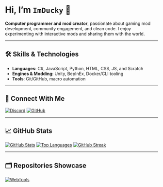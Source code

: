 # Hi, I’m `ImDucky` 👋

**Computer programmer and mod creator**, passionate about gaming mod development, community engagement, and clean code. I enjoy experimenting with interactive mods and sharing them with the world.

---

## 🛠️ Skills & Technologies

- **Languages**: C#, JavaScript, Python, HTML, CSS, JS, and Scratch
- **Engines & Modding**: Unity, BepInEx, Docker/CLI tooling  
- **Tools**: Git/GitHub, macro automation  

---

## 🔗 Connect With Me
[![Discord](https://img.shields.io/badge/Discord-im.ducky%230000-5865F2?logo=discord&logoColor=white)](https://discord.com/users/1318986103025565779)
[![GitHub](https://img.shields.io/badge/GitHub-im--ducky-181717?logo=github&logoColor=white)](https://github.com/im-ducky)

---

## 📈 GitHub Stats

[![GitHub Stats](https://github-readme-stats.vercel.app/api?username=im-ducky&show_icons=true&theme=great-gatsby&hide=contribs&show=prs_merged)](https://github.com/im-ducky)
[![Top Languages](https://github-readme-stats.vercel.app/api/top-langs/?username=im-ducky&layout=compact&theme=great-gatsby)](https://github.com/im-ducky)
[![GitHub Streak](https://streak-stats.demolab.com?user=im-ducky&theme=great-gatsby&hide_border=true)](https://github.com/im-ducky)

---

## 🗂️ Repositories Showcase

[![WebTools](https://github-readme-stats.vercel.app/api/pin/?username=im-ducky&repo=WebTools&theme=great-gatsby)](https://github.com/im-ducky/WebTools)
